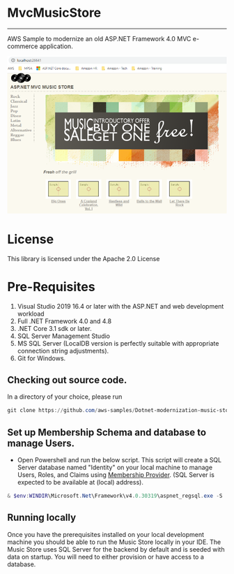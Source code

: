 # MvcMusicStore
---
AWS Sample to modernize an old ASP.NET Framework 4.0 MVC e-commerce application.

![mvc-music-store](./static/images/music-store.png)

# License
This library is licensed under the Apache 2.0 License

# Pre-Requisites
1. Visual Studio 2019 16.4 or later with the ASP.NET and web development workload
2. Full .NET Framework 4.0 and 4.8
3. .NET Core 3.1 sdk or later.
4. SQL Server Management Studio
5. MS SQL Server (LocalDB version is perfectly suitable with appropriate connection string adjustments).
6. Git for Windows.

## Checking out source code.

In a directory of your choice, please run

```PowerShell
git clone https://github.com/aws-samples/Dotnet-modernization-music-store.git
```

## Set up Membership Schema and database to manage Users.

* Open Powershell and run the below script. This script will create a SQL Server database named "Identity" on your local machine to manage Users, Roles, and Claims using [Membership Provider](https://docs.microsoft.com/en-us/previous-versions/aspnet/tw292whz(v=vs.100)). (SQL Server is expected to be available at (local) address).

```PowerShell
& $env:WINDIR\Microsoft.Net\Framework\v4.0.30319\aspnet_regsql.exe -S . -d Identity -A all -E
```

## Running locally
Once you have the prerequisites installed on your local development machine you should be able to run the Music Store locally in your IDE. The Music Store uses SQL Server for the backend by default and is seeded with data on startup. You will need to either provision or have access to a database. 
